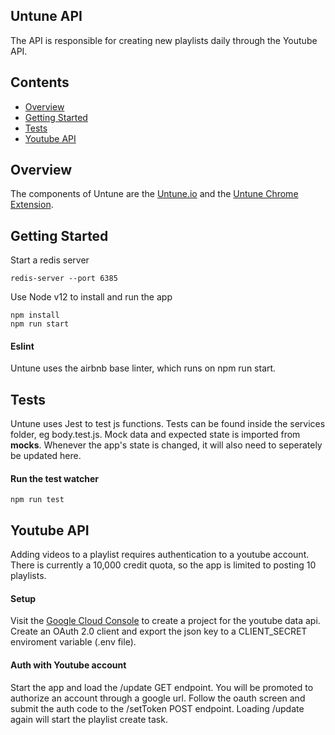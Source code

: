 ## Untune API
The API is responsible for creating new playlists daily through the Youtube API.

## Contents

- [Overview](#overview)
- [Getting Started](#getting-started)
- [Tests](#tests)
- [Youtube API](#youtube-api)

## Overview
The components of Untune are the [Untune.io](https://github.com/zenobo/Untune.io) and the [Untune Chrome Extension](https://github.com/zenobo/Untune-Extension).

## Getting Started
Start a redis server

```
redis-server --port 6385
```

Use Node v12 to install and run the app
```
npm install
npm run start
```

#### Eslint
Untune uses the airbnb base linter, which runs on npm run start.

## Tests
Untune uses Jest to test js functions. Tests can be found inside the services folder, eg body.test.js. Mock data and expected state is imported from __mocks__. Whenever the app's state is changed, it will also need to seperately be updated here.

#### Run the test watcher  
```
npm run test
```

## Youtube API
Adding videos to a playlist requires authentication to a youtube account. There is currently a 10,000 credit quota, so the app is limited to posting 10 playlists. 

#### Setup
Visit the [Google Cloud Console](https://console.developers.google.com/apis/api/youtube.googleapis.com/overview) to create a project for the youtube data api. Create an OAuth 2.0 client and export the json key to a CLIENT_SECRET enviroment variable (.env file). 

#### Auth with Youtube account
Start the app and load the /update GET endpoint. You will be promoted to authorize an account through a google url. Follow the oauth screen and submit the auth code to the /setToken POST endpoint. Loading /update again will start the playlist create task.
